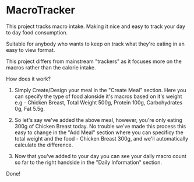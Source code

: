 # MacroTracker

This project tracks macro intake. Making it nice and easy to track your day to day food consumption. 

Suitable for anybody who wants to keep on track what they're eating in an easy to view format.

This project differs from mainstream "trackers" as it focuses more on the macros rather than the calorie intake. 

How does it work?

1. Simply Create/Design your meal in the "Create Meal" section. Here you can specify the type of food alonside it's macros based on it's weight 
e.g - Chicken Breast,  Total Weight 500g, Protein 100g, Carbohydrates 0g, Fat 5.5g.

2. So let's say we've added the above meal, however, you're only eating 300g of Chicken Breast today. No trouble we've made this process this easy to change in the "Add Meal"
section where you can specificy the total weight and the food - Chicken Breast 300g, and we'll automatically calculate the difference. 

3. Now that you've added to your day you can see your daily macro count so far to the right handside in the "Daily Information" section. 

Done!
